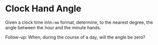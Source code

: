 # Clock Hand Angle

Given a clock time in`hh:mm` format, determine, to the nearest degree, the angle between the hour and the minute hands.

Follow-up: When, during the course of a day, will the angle be zero?

